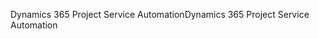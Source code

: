 <span data-ttu-id="2690e-101">Dynamics 365 Project Service Automation</span><span class="sxs-lookup"><span data-stu-id="2690e-101">Dynamics 365 Project Service Automation</span></span>

